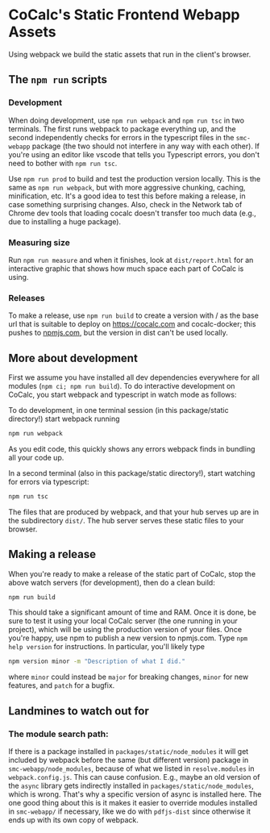 # CoCalc's Static Frontend Webapp Assets

Using webpack we build the static assets that run in the client's browser.

## The `npm run` scripts

### Development
When doing development, use `npm run webpack` and `npm run tsc` in two terminals. The first runs webpack to package everything up, and the second independently checks for errors in the typescript files in the `smc-webapp` package (the two should not interfere in any way with each other). If you're using an editor like vscode that tells you Typescript errors, you don't need to bother with `npm run tsc`.

Use `npm run prod` to build and test the production version locally. This is the same as `npm run webpack`, but with more aggressive chunking, caching, minification, etc. It's a good idea to test this before making a release, in case something surprising changes.  Also, check in the Network tab of Chrome dev tools that loading cocalc doesn't transfer too much data (e.g., due to installing a huge package).

### Measuring size

Run `npm run measure` and when it finishes, look at `dist/report.html` for an interactive graphic that
shows how much space each part of CoCalc is using.

### Releases
To make a release, use `npm run build` to create a version with / as the base url that is suitable to deploy on https://cocalc.com and cocalc-docker; this pushes to [npmjs.com](http://npmjs.com), but the version in dist can't be used locally.

## More about development

First we assume you have installed all dev dependencies everywhere for all modules (`npm ci; npm run build`). To do interactive development on CoCalc, you start webpack and typescript in watch mode as follows:

To do development, in one terminal session (in this package/static directory!) start webpack running

```sh
npm run webpack
```
As you edit code, this quickly shows any errors webpack finds in bundling
all your code up.

In a second terminal (also in this package/static directory!), start watching for errors via typescript:

```sh
npm run tsc
```

The files that are produced by webpack, and that your hub serves up are in the subdirectory `dist/`.  The hub server serves these static files to your browser.

## Making a release

When you're ready to make a release of the static part of CoCalc, stop the above watch servers (for development), then do a clean build:

```sh
npm run build
```

This should take a significant amount of time and RAM. Once it is done, be sure to test it using your local CoCalc server (the one running in your project), which will be using the production version of your files. Once you're happy, use npm to publish a new version to npmjs.com. Type `npm help version` for instructions. In particular, you'll likely type

```sh
npm version minor -m "Description of what I did."
```

where `minor` could instead be `major` for breaking changes, `minor` for new features, and `patch` for a bugfix.

## Landmines to watch out for

### The module search path:

If there is a package installed in `packages/static/node_modules` it will get included by webpack before the same (but different version) package in `smc-webapp/node_modules`, because of what we listed in `resolve.modules` in `webpack.config.js`. This can cause confusion. E.g., maybe an old version of the `async` library gets indirectly installed in `packages/static/node_modules`, which is wrong. That's why a specific version of async is installed here. The one good thing about this is it makes it easier to override modules installed in `smc-webapp/` if necessary, like we do with `pdfjs-dist` since otherwise it ends up with its own copy of webpack.
